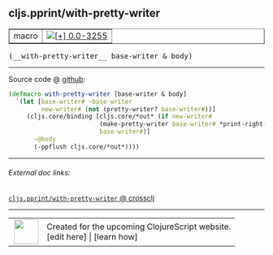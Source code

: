 ## cljs.pprint/with-pretty-writer



 <table border="1">
<tr>
<td>macro</td>
<td><a href="https://github.com/cljsinfo/cljs-api-docs/tree/0.0-3255"><img valign="middle" alt="[+] 0.0-3255" title="Added in 0.0-3255" src="https://img.shields.io/badge/+-0.0--3255-lightgrey.svg"></a> </td>
</tr>
</table>


 <samp>
(__with-pretty-writer__ base-writer & body)<br>
</samp>

---







Source code @ [github](https://github.com/clojure/clojurescript/blob/r1.7.166/src/main/cljs/cljs/pprint.clj#L17-L24):

```clj
(defmacro with-pretty-writer [base-writer & body]
  `(let [base-writer# ~base-writer
         new-writer# (not (pretty-writer? base-writer#))]
     (cljs.core/binding [cljs.core/*out* (if new-writer#
                         (make-pretty-writer base-writer# *print-right-margin* *print-miser-width*)
                         base-writer#)]
       ~@body
       (-ppflush cljs.core/*out*))))
```

<!--
Repo - tag - source tree - lines:

 <pre>
clojurescript @ r1.7.166
└── src
    └── main
        └── cljs
            └── cljs
                └── <ins>[pprint.clj:17-24](https://github.com/clojure/clojurescript/blob/r1.7.166/src/main/cljs/cljs/pprint.clj#L17-L24)</ins>
</pre>

-->

---



###### External doc links:

[`cljs.pprint/with-pretty-writer` @ crossclj](http://crossclj.info/fun/cljs.pprint/with-pretty-writer.html)<br>

---

 <table>
<tr><td>
<img valign="middle" align="right" width="48px" src="http://i.imgur.com/Hi20huC.png">
</td><td>
Created for the upcoming ClojureScript website.<br>
[edit here] | [learn how]
</td></tr></table>

[edit here]:https://github.com/cljsinfo/cljs-api-docs/blob/master/cljsdoc/cljs.pprint/with-pretty-writer.cljsdoc
[learn how]:https://github.com/cljsinfo/cljs-api-docs/wiki/cljsdoc-files

<!--

This information was too distracting to show to readers, but I'll leave it
commented here since it is helpful to:

- pretty-print the data used to generate this document
- and show how to retrieve that data



The API data for this symbol:

```clj
{:ns "cljs.pprint",
 :name "with-pretty-writer",
 :type "macro",
 :signature ["[base-writer & body]"],
 :source {:code "(defmacro with-pretty-writer [base-writer & body]\n  `(let [base-writer# ~base-writer\n         new-writer# (not (pretty-writer? base-writer#))]\n     (cljs.core/binding [cljs.core/*out* (if new-writer#\n                         (make-pretty-writer base-writer# *print-right-margin* *print-miser-width*)\n                         base-writer#)]\n       ~@body\n       (-ppflush cljs.core/*out*))))",
          :title "Source code",
          :repo "clojurescript",
          :tag "r1.7.166",
          :filename "src/main/cljs/cljs/pprint.clj",
          :lines [17 24]},
 :full-name "cljs.pprint/with-pretty-writer",
 :full-name-encode "cljs.pprint/with-pretty-writer",
 :history [["+" "0.0-3255"]]}

```

Retrieve the API data for this symbol:

```clj
;; from Clojure REPL
(require '[clojure.edn :as edn])
(-> (slurp "https://raw.githubusercontent.com/cljsinfo/cljs-api-docs/catalog/cljs-api.edn")
    (edn/read-string)
    (get-in [:symbols "cljs.pprint/with-pretty-writer"]))
```

-->
